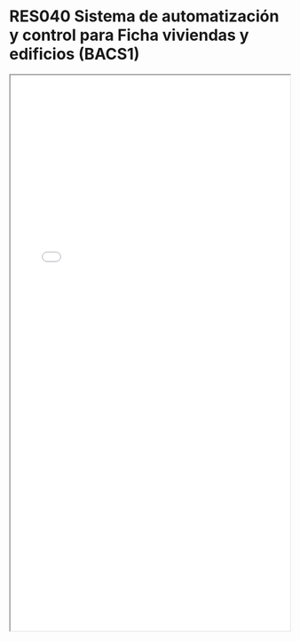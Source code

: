 # RES040  Sistema de automatización y control para Ficha viviendas y edificios (BACS1)

<iframe src="../RES040  Sistema de automatización y control para Ficha viviendas y edificios (BACS1).pdf" width="100%" height="1000px"></iframe>
